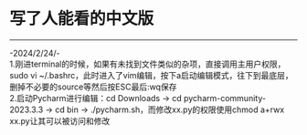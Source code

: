 # 写了人能看的中文版     

***            

-2024/2/24/-       
1.刚进terminal的时候，如果有未找到文件类似的杂项，直接调用主用户权限，sudo vi ~/.bashrc，此时进入了vim编辑，按下a启动编辑模式，往下到最底层，删掉不必要的source等然后按ESC最后:wq保存     
2.启动Pycharm进行编辑：cd Downloads -> cd pycharm-community-2023.3.3 -> cd bin -> ./pycharm.sh，而修改xx.py的权限使用chmod a+rwx xx.py让其可以被访问和修改     